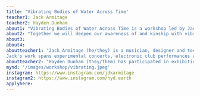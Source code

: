 ```yaml
---
title: 'Vibrating Bodies of Water Across Time'
teacher1: Jack Armitage
teacher2: Hayden Dunham
about1: "Vibrating Bodies of Water Across Time is a workshop led by Jack Armitage and Hayden Dunham that examines the capacity of water to connect disparate timelines and lifetimes, and unite selves past, present and future. The water within us, and the water that surrounds us, is both ancient and new. Sometimes it is held for millions of years inside rocks underground, only to resurface and vaporise into the atmosphere, or condense onto a leaf. The bodies of this earth, including our own, are water in essence, and amplifying and reverberating them can lead to profound transformations."
about2: "Together we will deepen our awareness of and kinship with vibrating bodies of water across time, through practices taking inspiration from astral travel, quantum leaping, moving timelines, inner child and future self work, death as an opening, failure as a practice, and rewilding the self."
about3: 
about4: 
aboutteacher1: "Jack Armitage (he/they) is a musician, designer and technologist based in Reykjavík, and the founder of Afhverju Ekki - The Absolutely Everything Studio. Jack is a postdoc researcher at the Intelligent Instruments Lab, University of Iceland, and has a PhD in Media & Arts Technologies from Queen Mary University of London.
Jack's work spans experimental concerts, electronic club performances and DJ sets, multimedia installations, interface design, sound design, music production and composition, and more. Jack's project Lil Data released on the PC Music label, and has co-production credits including Charli XCX and Jónsi."
aboutteacher2: "Hayden Dunham (they/them) has participated in exhibitions and performances at MoMA PS1, New York; New Museum, New York; Foundation Louis Vuitton, Paris; The Irish Museum of Modern Art, Dublin; Andrea Rosen Gallery, New York; Artist Curated Projects, Los Angeles and SIGNAL Gallery, Brooklyn. Transmutation, Company Gallery, New York (2022); Infinite Lift, Artist Curated Projects, Los Angeles (2021); Burns Blue, Company Gallery, New York (2019); Inside Darkness There Are No Lines, Times Square Space, New York (2018); and no name no sides at Artspace, Sydney, Australia (2019). Dunham was born in 1988 in Austin, TX, and currently lives and works in New York and Los Angeles."
mynd: '/images/workshop/vibrating.jpeg'
instagram: https://www.instagram.com/jdkarmitage
instagram2: https://www.instagram.com/hyd.earth
applyhere: 
---
```

